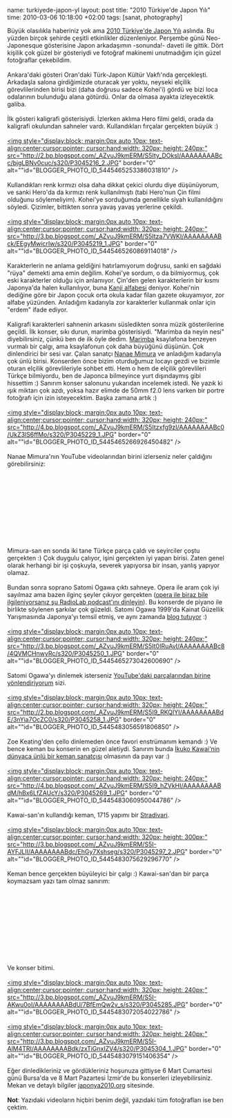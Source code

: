 name: turkiyede-japon-yl
layout: post
title: "2010 Türkiye'de Japon Yılı"
time: 2010-03-06 10:18:00 +02:00
tags: [sanat, photography]

Büyük olasılıkla haberiniz yok ama <a href="http://www.tr.emb-japan.go.jp/Japonya2010/index.html">2010 Türkiye'de Japon Yılı</a> aslında. Bu yüzden birçok şehirde çeşitli etkinlikler düzenleniyor. Perşembe günü Neo-Japonesque gösterisine Japon arkadaşımın -sonunda!- daveti ile gittik. Dört kişilik çok güzel bir gösteriydi ve fotoğraf makinemi unutmadığım için güzel fotoğraflar çekebildim. <br /><br />Ankara'daki gösteri Oran'daki Türk-Japon Kültür Vakfı'nda gerçekleşti. Arkadaşla salona girdiğimizde oturacak yer yoktu, neyseki elçilik görevlilerinden birisi bizi (daha doğrusu sadece Kohei'i) gördü ve bizi loca odalarının bulunduğu alana götürdü. Onlar da olmasa ayakta izleyecektik galiba.<br /><br />İlk gösteri kaligrafi gösterisiydi. İzlerken aklıma Hero filmi geldi, orada da kaligrafi okulundan sahneler vardı. Kullandıkları fırçalar gerçekten büyük :)<br /><br /><a href="http://2.bp.blogspot.com/_AZvuJ9kmERM/S5Ity_DOksI/AAAAAAAABcc/bjgLBNv0cuc/s1600-h/P3045216_2.JPG"><img style="display:block; margin:0px auto 10px; text-align:center;cursor:pointer; cursor:hand;width: 320px; height: 240px;" src="http://2.bp.blogspot.com/_AZvuJ9kmERM/S5Ity_DOksI/AAAAAAAABcc/bjgLBNv0cuc/s320/P3045216_2.JPG" border="0" alt=""id="BLOGGER_PHOTO_ID_5445465253386031810" /></a><br /><br />Kullandıkları renk kırmızı olsa daha dikkat çekici olurdu diye düşünüyorum, ve sanki Hero'da da kırmızı renk kullanılmıştı (tabi Hero'nun Çin filmi olduğunu söylemeliyim). Kohei'ye sorduğumda genellikle siyah kullanıldığını söyledi. Çizimler, bittikten sonra yavaş yavaş yerlerine çekildi.<br /><br /><a href="http://3.bp.blogspot.com/_AZvuJ9kmERM/S5Itza7VWKI/AAAAAAAABck/EEgyMwicrIw/s1600-h/P3045219_1.JPG"><img style="display:block; margin:0px auto 10px; text-align:center;cursor:pointer; cursor:hand;width: 320px; height: 240px;" src="http://3.bp.blogspot.com/_AZvuJ9kmERM/S5Itza7VWKI/AAAAAAAABck/EEgyMwicrIw/s320/P3045219_1.JPG" border="0" alt=""id="BLOGGER_PHOTO_ID_5445465260869114018" /></a><br /><br />Karakterlerin ne anlama geldiğini hatırlamıyorum doğrusu, sanki en sağdaki "rüya" demekti ama emin değilim. Kohei'ye sordum, o da bilmiyormuş, çok eski karakterler olduğu için anlamıyor. Çin'den gelen karakterlerin bir kısmı Japonya'da halen kullanılıyor, buna <a href="http://en.wikipedia.org/wiki/Kanji">Kanji alfabesi</a> deniyor. Kohei'nin dediğine göre bir Japon çocuk orta okula kadar filan gazete okuyamıyor, zor alfabe yüzünden. Anladığım kadarıyla zor karakterler kullanmak onlar için "erdem" ifade ediyor.<br /><br />Kaligrafi karakterleri sahnenin arkasını süsledikten sonra müzik gösterilerine geçildi. İlk konser, sıkı durun, marimba gösterisiydi. "Marimba da neyin nesi" diyebilirsiniz, çünkü ben de ilk öyle dedim. <a href="http://en.wikipedia.org/wiki/Marimba">Marimba</a> ksaylafona benzeyen vurmalı bir çalgı, ama ksaylafonun çok daha büyüğünü düşünün. Çok dinlendirici bir sesi var. Çalan sanatçı <a href="http://www.nanaemimura.com/en/index.html">Nanae Mimura</a> ve anladığım kadarıyla çok ünlü birisi. Konserden önce bizim oturduğumuz locayı gezdi ve bizimle oturan elçilik görevlileriyle sohbet etti. Hem o hem de elçilik görevlileri Türkçe bilmiyordu, ben de Japonca bilmeyince yurt dışındaymış gibi hissettim :) Sanırım konser salonunu yukarıdan incelemek istedi. Ne yazık ki ışık miktarı çok azdı, yoksa hazır elimde de 50mm f2.0 lens varken bir portre fotoğrafı için izin isteyecektim. Başka zamana artık :)<br /><br /><a href="http://4.bp.blogspot.com/_AZvuJ9kmERM/S5Itzxfg9zI/AAAAAAAABc0/UkZ3lS6ffMo/s1600-h/P3045229_1.JPG"><img style="display:block; margin:0px auto 10px; text-align:center;cursor:pointer; cursor:hand;width: 320px; height: 240px;" src="http://4.bp.blogspot.com/_AZvuJ9kmERM/S5Itzxfg9zI/AAAAAAAABc0/UkZ3lS6ffMo/s320/P3045229_1.JPG" border="0" alt=""id="BLOGGER_PHOTO_ID_5445465266926450482" /></a><br /><br />Nanae Mimura'nın YouTube videolarından birini izlerseniz neler çaldığını görebilirsiniz:<br /><br /><object><param name="movie" value="http://www.youtube.com/v/dacvS52_0Cs&hl=en_US&fs=1&"></param><param name="allowFullScreen" value="true"></param><param name="allowscriptaccess" value="always"></param><embed src="http://www.youtube.com/v/dacvS52_0Cs&hl=en_US&fs=1&" type="application/x-shockwave-flash" allowscriptaccess="always" allowfullscreen="true"></embed></object><br /><br />Mimura-san en sonda iki tane Türkçe parça çaldı ve seyirciler çoştu gerçekten :) Çok duygulu çalıyor, işini gerçekten iyi yapan birisi. Zaten genel olarak herhangi bir işi çoşkuyla, severek yapıyorsa bir insan, yanlış yapıyor olamaz.<br /><br />Bundan sonra soprano Satomi Ogawa çıktı sahneye. Opera ile aram çok iyi sayılmaz ama bazen ilginç şeyler çıkıyor gerçekten (<a href="http://www.wnyc.org/music/articles/27256">opera ile biraz bile ilgileniyorsanız şu RadioLab podcast'ını dinleyin</a>). Bu konserde de piyano ile birlikte söylenen şarkılar çok güzeldi. Satomi Ogawa 1999'da Kainat Güzellik Yarışmasında Japonya'yı temsil etmiş, ve aynı zamanda <a href="http://satomiogawa.blogspot.com/">blog tutuyor</a> :) <br /><br /><a href="http://3.bp.blogspot.com/_AZvuJ9kmERM/S5It0IRuAvI/AAAAAAAABc8/4QVMCHnwyRc/s1600-h/P3045250_1.JPG"><img style="display:block; margin:0px auto 10px; text-align:center;cursor:pointer; cursor:hand;width: 320px; height: 240px;" src="http://3.bp.blogspot.com/_AZvuJ9kmERM/S5It0IRuAvI/AAAAAAAABc8/4QVMCHnwyRc/s320/P3045250_1.JPG" border="0" alt=""id="BLOGGER_PHOTO_ID_5445465273042600690" /></a><br /><br />Satomi Ogawa'yı dinlemek isterseniz <a href="http://www.youtube.com/watch?v=q4fbVPD5PWg">YouTube'daki parçalarından birine yönlendiriyorum</a> sizi.<br /><br /><a href="http://2.bp.blogspot.com/_AZvuJ9kmERM/S5I9_RKQIYI/AAAAAAAABdE/3nYia7OcZC0/s1600-h/P3045258_1.JPG"><img style="display:block; margin:0px auto 10px; text-align:center;cursor:pointer; cursor:hand;width: 320px; height: 240px;" src="http://2.bp.blogspot.com/_AZvuJ9kmERM/S5I9_RKQIYI/AAAAAAAABdE/3nYia7OcZC0/s320/P3045258_1.JPG" border="0" alt=""id="BLOGGER_PHOTO_ID_5445483056591806850" /></a><br /><br />Zoe Keating'den çello dinlemeden önce favori enstrümanım kemandı :) Ve bence keman bu konserin en güzel aletiydi. Sanırım bunda <a href="http://www.ikukokawai.com/">İkuko Kawai'nin dünyaca ünlü bir keman sanatçısı</a> olmasının da payı var :)<br /><br /><a href="http://4.bp.blogspot.com/_AZvuJ9kmERM/S5I9_hZVkHI/AAAAAAAABdM/hBx6LfZAUcY/s1600-h/P3045269_1.JPG"><img style="display:block; margin:0px auto 10px; text-align:center;cursor:pointer; cursor:hand;width: 320px; height: 240px;" src="http://4.bp.blogspot.com/_AZvuJ9kmERM/S5I9_hZVkHI/AAAAAAAABdM/hBx6LfZAUcY/s320/P3045269_1.JPG" border="0" alt=""id="BLOGGER_PHOTO_ID_5445483060950044786" /></a><br /><br />Kawai-san'ın kullandığı keman, 1715 yapımı bir <a href="http://en.wikipedia.org/wiki/Stradivari">Stradivari</a>.<br /><br /><a href="http://3.bp.blogspot.com/_AZvuJ9kmERM/S5I-AYFJLII/AAAAAAAABdc/EhGy7Xshseg/s1600-h/P3045297_2.JPG"><img style="display:block; margin:0px auto 10px; text-align:center;cursor:pointer; cursor:hand;width: 320px; height: 300px;" src="http://3.bp.blogspot.com/_AZvuJ9kmERM/S5I-AYFJLII/AAAAAAAABdc/EhGy7Xshseg/s320/P3045297_2.JPG" border="0" alt=""id="BLOGGER_PHOTO_ID_5445483075629296770" /></a><br /><br />Keman bence gerçekten büyüleyici bir çalgı :) Kawai-san'dan bir parça koymazsam yazı tam olmaz sanırım:<br /><br /><object><param name="movie" value="http://www.youtube.com/v/kEl9tgVIheo&hl=en_US&fs=1&"></param><param name="allowFullScreen" value="true"></param><param name="allowscriptaccess" value="always"></param><embed src="http://www.youtube.com/v/kEl9tgVIheo&hl=en_US&fs=1&" type="application/x-shockwave-flash" allowscriptaccess="always" allowfullscreen="true"></embed></object><br /><br />Ve konser bitimi.<br /><br /><a href="http://3.bp.blogspot.com/_AZvuJ9kmERM/S5I-AKwu0oI/AAAAAAAABdU/7BfEmQw2v_s/s1600-h/P3045285.JPG"><img style="display:block; margin:0px auto 10px; text-align:center;cursor:pointer; cursor:hand;width: 320px; height: 240px;" src="http://3.bp.blogspot.com/_AZvuJ9kmERM/S5I-AKwu0oI/AAAAAAAABdU/7BfEmQw2v_s/s320/P3045285.JPG" border="0" alt=""id="BLOGGER_PHOTO_ID_5445483072054022786" /></a><br /><br /><a href="http://3.bp.blogspot.com/_AZvuJ9kmERM/S5I-AlM4TRI/AAAAAAAABdk/zxTiGnxIZV4/s1600-h/P3045304_1.JPG"><img style="display:block; margin:0px auto 10px; text-align:center;cursor:pointer; cursor:hand;width: 320px; height: 240px;" src="http://3.bp.blogspot.com/_AZvuJ9kmERM/S5I-AlM4TRI/AAAAAAAABdk/zxTiGnxIZV4/s320/P3045304_1.JPG" border="0" alt=""id="BLOGGER_PHOTO_ID_5445483079151406354" /></a><br /><br />Eğer dinledikleriniz ve gördükleriniz hoşunuza gittiyse 6 Mart Cumartesi günü Bursa'da ve 8 Mart Pazartesi İzmir'de bu konserleri izleyebilirsiniz. Mekan ve detaylı bilgiler  <a href="http://www.japonya2010.org">japonya2010.org</a> sitesinde.<br /><br /><span style="font-weight:bold;">Not</span>: Yazıdaki videoların hiçbiri benim değil, yazıdaki tüm fotoğrafları ise ben çektim.

